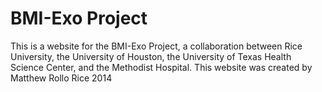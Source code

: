 # BMI-Exo Project

This is a website for the BMI-Exo Project, a collaboration between Rice University, the University of Houston, the University of Texas Health Science Center, and the Methodist Hospital. This website was created by Matthew Rollo Rice 2014